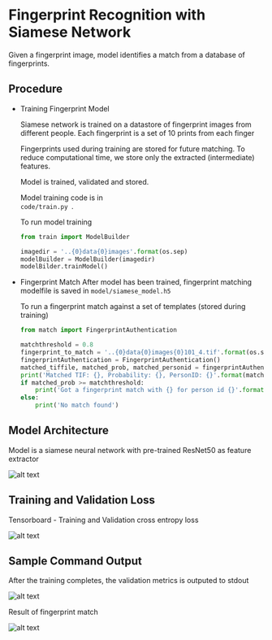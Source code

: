 # Fingerprint Recognition with Siamese Network
Given a fingerprint image, model identifies a match from a database of fingerprints.

## Procedure
+ Training Fingerprint  Model<p>
    Siamese network is trained on a datastore of fingerprint images from different people. Each fingerprint is a set of 10 prints from each finger<p>
    Fingerprints used during training are stored for future matching. To reduce computational time, we store only the extracted (intermediate) features. <p>
    Model is trained, validated and stored. <p>
    Model training code is in <code> code/train.py </code>.  <p>
    To run model training <p>
    ```python
    from train import ModelBuilder

    imagedir = '..{0}data{0}images'.format(os.sep)
    modelBuilder = ModelBuilder(imagedir)
    modelBilder.trainModel()
    ```
    
    
+ Fingerprint Match
    After model has been trained, fingerprint matching modelfile is saved in <code>model/siamese_model.h5</code><p>
    To run a fingerprint match against a set of templates (stored during training)<p>
    ```python
    from match import FingerprintAuthentication
    
    matchthreshold = 0.8
    fingerprint_to_match = '..{0}data{0}images{0}101_4.tif'.format(os.sep)
    fingerprintAuthentication = FingerprintAuthentication()
    matched_tiffile, matched_prob, matched_personid = fingerprintAuthentication.matchFingerprint(fingerprint_to_match)
    print('Matched TIF: {}, Probability: {}, PersonID: {}'.format(matched_tiffile, matched_prob, matched_personid ))
    if matched_prob >= matchthreshold:
        print('Got a fingerprint match with {} for person id {}'.format(matched_tiffile, matched_personid))
    else:
        print('No match found')
    ```
    
## Model Architecture
Model is a siamese neural network with pre-trained ResNet50 as feature extractor<p>
![alt text](https://github.com/techbossmb/FingerPrintMatching/blob/master/readme/model_architecture.JPG?raw=true)

## Training and Validation Loss
Tensorboard  - Training and Validation cross entropy loss<p>
![alt text](https://github.com/techbossmb/FingerPrintMatching/blob/master/readme/binarycrossentropy_graph.PNG?raw=true)

## Sample Command Output
After the training completes, the validation metrics is outputed to stdout <p>
![alt text](https://github.com/techbossmb/FingerPrintMatching/blob/master/readme/training_result.PNG?raw=true)<p>
Result of fingerprint match<p>
![alt text](https://github.com/techbossmb/FingerPrintMatching/blob/master/readme/fingerprintmatch_result.PNG?raw=true)
